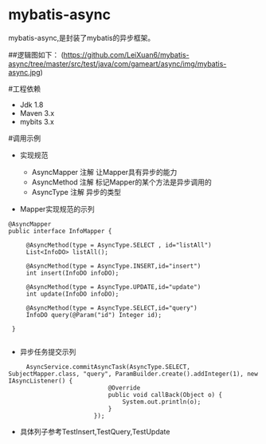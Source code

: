 # mybatis-async
mybatis-async,是封装了mybatis的异步框架。

##逻辑图如下：
(https://github.com/LeiXuan6/mybatis-async/tree/master/src/test/java/com/gameart/async/img/mybatis-async.jpg)

#工程依赖
+ Jdk 1.8
+ Maven 3.x
+ mybits 3.x

#调用示例
+ 实现规范

   + AsyncMapper 注解 让Mapper具有异步的能力
   + AsyncMethod 注解 标记Mapper的某个方法是异步调用的
   + AsyncType   注解 异步的类型

+ Mapper实现规范的示列

```
@AsyncMapper
public interface InfoMapper {
 
     @AsyncMethod(type = AsyncType.SELECT , id="listAll")
     List<InfoDO> listAll();
 
     @AsyncMethod(type = AsyncType.INSERT,id="insert")
     int insert(InfoDO infoDO);
 
     @AsyncMethod(type = AsyncType.UPDATE,id="update")
     int update(InfoDO infoDO);
 
     @AsyncMethod(type = AsyncType.SELECT,id="query")
     InfoDO query(@Param("id") Integer id);
 
 }


``` 

+ 异步任务提交示列
```
     AsyncService.commitAsyncTask(AsyncType.SELECT, SubjectMapper.class, "query", ParamBuilder.create().addInteger(1), new IAsyncListener() {
                            @Override
                            public void callBack(Object o) {
                                System.out.println(o);
                            }
                        });
```
 + 具体列子参考TestInsert,TestQuery,TestUpdate
